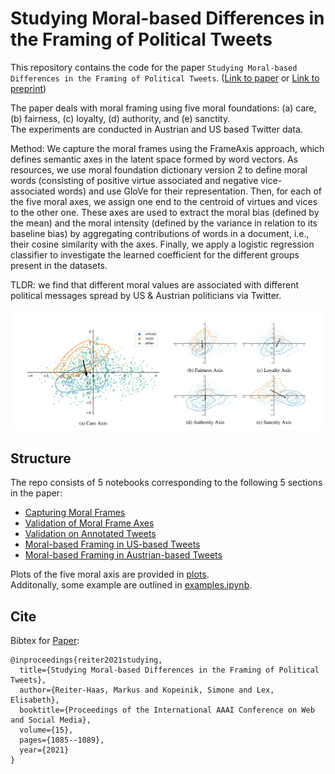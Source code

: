 # Studying Moral-based Differences in the Framing of Political Tweets

This repository contains the code for the paper `Studying Moral-based Differences in the Framing of Political Tweets`. ([Link to paper](https://ojs.aaai.org/index.php/ICWSM/article/view/18135) or [Link to preprint](https://arxiv.org/abs/2103.11853))

The paper deals with moral framing using five moral foundations: (a) care, (b) fairness, (c) loyalty, (d) authority, and (e) sanctity.  
The experiments are conducted in Austrian and US based Twitter data.  

Method: We capture the moral frames using the FrameAxis approach, which defines semantic axes in the latent space formed by word vectors. As resources, we use moral foundation dictionary version 2 to define moral words (consisting of positive virtue associated and negative vice-associated words) and use GloVe for their representation. Then, for each of the five moral axes, we assign one end to the centroid of virtues and vices to the other one. These axes are used to extract the moral bias (defined by the mean) and the moral intensity (defined by the variance in relation to its baseline bias) by aggregating contributions of words in a document, i.e., their cosine similarity with the axes. Finally, we apply a logistic regression classifier to investigate the learned coefficient for the different groups present in the datasets. 

TLDR: we find that different moral values are associated with different political messages spread by US & Austrian politicians via Twitter.

![Preview](preview.png)

## Structure

The repo consists of 5 notebooks corresponding to the following 5 sections in the paper:
- [Capturing Moral Frames](frame_axis.ipynb)
- [Validation of Moral Frame Axes](1_validation_of_moral_frame_axes.ipynb)
- [Validation on Annotated Tweets](2_validation_on_annotated_tweets.ipynb)
- [Moral-based Framing in US-based Tweets](3_moral_based_framing_in_us_based_tweets.ipynb)
- [Moral-based Framing in Austrian-based Tweets](4_moral_based_framing_in_austrian_based_tweets.ipynb)

Plots of the five moral axis are provided in [plots](plots/).  
Additonally, some example are outlined in [examples.ipynb](examples.ipynb).

## Cite

Bibtex for [Paper](https://ojs.aaai.org/index.php/ICWSM/article/view/18135):

```
@inproceedings{reiter2021studying,
  title={Studying Moral-based Differences in the Framing of Political Tweets},
  author={Reiter-Haas, Markus and Kopeinik, Simone and Lex, Elisabeth},
  booktitle={Proceedings of the International AAAI Conference on Web and Social Media},
  volume={15},
  pages={1085--1089},
  year={2021}
}
```
